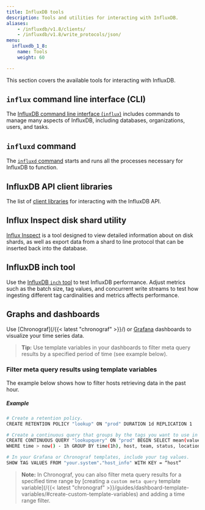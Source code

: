 ```yaml
---
title: InfluxDB tools
description: Tools and utilities for interacting with InfluxDB.
aliases:
    - /influxdb/v1.8/clients/
    - /influxdb/v1.8/write_protocols/json/
menu:
  influxdb_1_8:
    name: Tools
    weight: 60

---
```


This section covers the available tools for interacting with InfluxDB.

## `influx` command line interface (CLI)

The [InfluxDB command line interface (`influx`)](/influxdb/v1.8/tools/influx-cli/)
includes commands to manage many aspects of InfluxDB, including databases, organizations, users, and tasks.

## `influxd` command

The [`influxd` command](/influxdb/v1.8/tools/influxd) starts and runs all the processes necessary for InfluxDB to function.

## InfluxDB API client libraries

The list of [client libraries](/influxdb/v1.8/tools/api_client_libraries/) for interacting with the InfluxDB API.

## Influx Inspect disk shard utility

[Influx Inspect](/influxdb/v1.8/tools/influx_inspect/) is a tool designed to view detailed information about on disk shards, as well as export data from a shard to line protocol that can be inserted back into the database.

## InfluxDB inch tool

Use the [InfluxDB `inch` tool](/influxdb/v1.8/tools/inch/) to test InfluxDB performance. Adjust metrics such as the batch size, tag values, and concurrent write streams to test how ingesting different tag cardinalities and metrics affects performance.

## Graphs and dashboards

Use [Chronograf](/{{< latest "chronograf" >}}/) or [Grafana](https://grafana.com/docs/grafana/latest/features/datasources/influxdb/) dashboards to visualize your time series data.

> **Tip:** Use template variables in your dashboards to filter meta query results by a specified period of time (see example below).

### Filter meta query results using template variables

The example below shows how to filter hosts retrieving data in the past hour.

##### Example

```sh
# Create a retention policy.
CREATE RETENTION POLICY "lookup" ON "prod" DURATION 1d REPLICATION 1

# Create a continuous query that groups by the tags you want to use in your template variables.
CREATE CONTINUOUS QUERY "lookupquery" ON "prod" BEGIN SELECT mean(value) as value INTO "your.system"."host_info" FROM "cpuload"
WHERE time > now() - 1h GROUP BY time(1h), host, team, status, location END;

# In your Grafana or Chronograf templates, include your tag values.
SHOW TAG VALUES FROM "your.system"."host_info" WITH KEY = “host”
```

> **Note:** In Chronograf, you can also filter meta query results for a specified time range by [creating a `custom meta query` template variable](/{{< latest "chronograf" >}}/guides/dashboard-template-variables/#create-custom-template-variables) and adding a time range filter.
